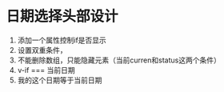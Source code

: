 # 日期选择头部设计

1. 添加一个属性控制if是否显示
2. 设置双重条件，
3. 不能删除数组，只能隐藏元素（当前curren和status这两个条件）
4. v-if === 当前日期
5. 我的这个日期等于当前日期

